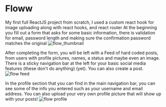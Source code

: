 # Floww
My first full ReactJS project from scratch, I used a custom react hook for image uploading along with react hooks, and react router
At the beginning you fill out a form that asks for some basic information, there is validation for email, password length and making sure the confirmation password matches the original
![flow_thumbnail](https://user-images.githubusercontent.com/88985587/142953504-f51d0f58-c301-4ad5-86c2-99df71ef28a8.jpg)

After completing the form, you will be left with a Feed of hard coded posts, from users with profile pictures, names, a status and maybe even an image. There is a sticky navigation bar at the left for your basic social media features (these don't do anything) (yet).
You can also create a post.
![flow feed](https://user-images.githubusercontent.com/88985587/142954328-e791c0c5-8ce9-4638-a9bb-80ac46485087.jpg)

In the profile section that you can find in the main navigation bar, you can see some of the info you entered such as your username and email address. You can also upload your very own profile picture that will show up with your posts!
![flow profile](https://user-images.githubusercontent.com/88985587/142954904-25a11a7f-b16c-40ca-ac9b-24345e2d2d58.jpg)
